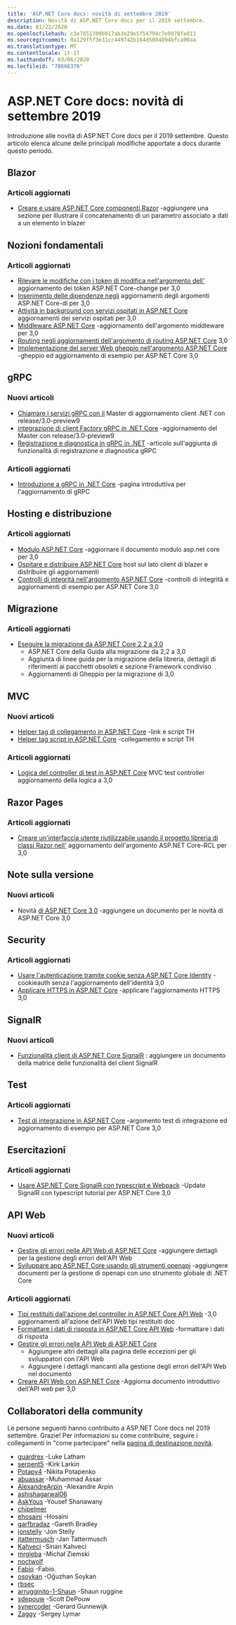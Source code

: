 ```yaml
---
title: 'ASP.NET Core docs: novità di settembre 2019'
description: Novità di ASP.NET Core docs per il 2019 settembre.
ms.date: 01/21/2020
ms.openlocfilehash: c3e7851709b917ab3e29e5f54794c7e9978fe811
ms.sourcegitcommit: 9a129f5f3e31cc449742b164d5004894bfca90aa
ms.translationtype: MT
ms.contentlocale: it-IT
ms.lasthandoff: 03/06/2020
ms.locfileid: "78666376"
---
```

# <a name="aspnet-core-docs-whats-new-for-september-2019"></a>ASP.NET Core docs: novità di settembre 2019

Introduzione alle novità di ASP.NET Core docs per il 2019 settembre. Questo articolo elenca alcune delle principali modifiche apportate a docs durante questo periodo.

## <a name="blazor"></a>Blazor

### <a name="updated-articles"></a>Articoli aggiornati

- [Creare e usare ASP.NET Core componenti Razor](../blazor/components.md) -aggiungere una sezione per illustrare il concatenamento di un parametro associato a dati a un elemento in blazer

## <a name="fundamentals"></a>Nozioni fondamentali

### <a name="updated-articles"></a>Articoli aggiornati

- [Rilevare le modifiche con i token di modifica nell'argomento dell'](../fundamentals/change-tokens.md) aggiornamento dei token ASP.NET Core-change per 3,0
- [Inserimento delle dipendenze negli](../fundamentals/dependency-injection.md) aggiornamenti degli argomenti ASP.NET Core-di per 3,0
- [Attività in background con servizi ospitati in ASP.NET Core](../fundamentals/host/hosted-services.md) aggiornamenti dei servizi ospitati per 3,0
- [Middleware ASP.NET Core](../fundamentals/middleware/index.md) -aggiornamento dell'argomento middleware per 3,0
- [Routing negli aggiornamenti dell'argomento di routing ASP.NET Core](../fundamentals/routing.md) 3,0
- [Implementazione del server Web gheppio nell'argomento ASP.NET Core](../fundamentals/servers/kestrel.md) -gheppio ed aggiornamento di esempio per ASP.NET Core 3,0

## <a name="grpc"></a>gRPC

### <a name="new-articles"></a>Nuovi articoli

- [Chiamare i servizi gRPC con il](../grpc/client.md) Master di aggiornamento client .NET con release/3.0-preview9
- [integrazione di client Factory gRPC in .NET Core](../grpc/clientfactory.md) -aggiornamento del Master con release/3.0-preview9
- [Registrazione e diagnostica in gRPC in .NET](../grpc/diagnostics.md) -articolo sull'aggiunta di funzionalità di registrazione e diagnostica gRPC

### <a name="updated-articles"></a>Articoli aggiornati

- [Introduzione a gRPC in .NET Core](../grpc/index.md) -pagina introduttiva per l'aggiornamento di gRPC

## <a name="hosting-and-deployment"></a>Hosting e distribuzione

### <a name="updated-articles"></a>Articoli aggiornati

- [Modulo ASP.NET Core](../host-and-deploy/aspnet-core-module.md) -aggiornare il documento modulo asp.net core per 3,0
- [Ospitare e distribuire ASP.NET Core](../host-and-deploy/blazor/webassembly.md) host sul lato client di blazer e distribuire gli aggiornamenti
- [Controlli di integrità nell'argomento ASP.NET Core](../host-and-deploy/health-checks.md) -controlli di integrità e aggiornamenti di esempio per ASP.NET Core 3,0

## <a name="migration"></a>Migrazione

### <a name="updated-articles"></a>Articoli aggiornati

- [Eseguire la migrazione da ASP.NET Core 2,2 a 3,0](../migration/22-to-30.md)
  - ASP.NET Core della Guida alla migrazione da 2,2 a 3,0
  - Aggiunta di linee guida per la migrazione della libreria, dettagli di riferimenti ai pacchetti obsoleti e sezione Framework condiviso
  - Aggiornamenti di Gheppio per la migrazione di 3,0

## <a name="mvc"></a>MVC

### <a name="new-articles"></a>Nuovi articoli

- [Helper tag di collegamento in ASP.NET Core](../mvc/views/tag-helpers/built-in/link-tag-helper.md) -link e script TH
- [Helper tag script in ASP.NET Core](../mvc/views/tag-helpers/built-in/script-tag-helper.md) -collegamento e script TH

### <a name="updated-articles"></a>Articoli aggiornati

- [Logica del controller di test in ASP.NET Core](../mvc/controllers/testing.md) MVC test controller aggiornamento della logica a 3,0

## <a name="razor-pages"></a>Razor Pages

### <a name="updated-articles"></a>Articoli aggiornati

- [Creare un'interfaccia utente riutilizzabile usando il progetto libreria di classi Razor nell'](../razor-pages/ui-class.md) aggiornamento dell'argomento ASP.NET Core-RCL per 3,0

## <a name="release-notes"></a>Note sulla versione

### <a name="new-articles"></a>Nuovi articoli

- Novità [di ASP.NET Core 3,0](../release-notes/aspnetcore-3.0.md) -aggiungere un documento per le novità di ASP.NET Core 3,0

## <a name="security"></a>Security

### <a name="updated-articles"></a>Articoli aggiornati

- [Usare l'autenticazione tramite cookie senza ASP.NET Core Identity](../security/authentication/cookie.md) -cookieauth senza l'aggiornamento dell'identità 3,0
- [Applicare HTTPS in ASP.NET Core](../security/enforcing-ssl.md) -applicare l'aggiornamento HTTPS 3,0

## <a name="signalr"></a>SignalR

### <a name="new-articles"></a>Nuovi articoli

- [Funzionalità client di ASP.NET Core SignalR](../signalr/client-features.md) : aggiungere un documento della matrice delle funzionalità del client SignalR

## <a name="testing"></a>Test

### <a name="updated-articles"></a>Articoli aggiornati

- [Test di integrazione in ASP.NET Core](../test/integration-tests.md) -argomento test di integrazione ed aggiornamento di esempio per ASP.NET Core 3,0

## <a name="tutorials"></a>Esercitazioni

### <a name="updated-articles"></a>Articoli aggiornati

- [Usare ASP.NET Core SignalR con typescript e Webpack](../tutorials/signalr-typescript-webpack.md) -Update SignalR con typescript tutorial per ASP.NET Core 3,0

## <a name="web-api"></a>API Web

### <a name="new-articles"></a>Nuovi articoli

- [Gestire gli errori nelle API Web di ASP.NET Core](../web-api/handle-errors.md) -aggiungere dettagli per la gestione degli errori dell'API Web
- [Sviluppare app ASP.NET Core usando gli strumenti openapi](../web-api/microsoft.dotnet-openapi.md) -aggiungere documenti per la gestione di openapi con uno strumento globale di .NET Core

### <a name="updated-articles"></a>Articoli aggiornati

- [Tipi restituiti dall'azione del controller in ASP.NET Core API Web](../web-api/action-return-types.md) -3,0 aggiornamenti all'azione dell'API Web tipi restituiti doc
- [Formattare i dati di risposta in ASP.NET Core API Web](../web-api/advanced/formatting.md) -formattare i dati di risposta
- [Gestire gli errori nelle API Web di ASP.NET Core](../web-api/handle-errors.md)
  - Aggiungere altri dettagli alla pagina delle eccezioni per gli sviluppatori con l'API Web
  - Aggiungere i dettagli mancanti alla gestione degli errori dell'API Web nel documento
- [Creare API Web con ASP.NET Core](../web-api/index.md) -Aggiorna documento introduttivo dell'API web per 3,0

## <a name="community-contributors"></a>Collaboratori della community

Le persone seguenti hanno contribuito a ASP.NET Core docs nel 2019 settembre. Grazie! Per informazioni su come contribuire, seguire i collegamenti in "come partecipare" nella [pagina di destinazione novità](index.yml).

- [guardrex](https://github.com/guardrex) -Luke Latham
- [serpent5](https://github.com/serpent5) -Kirk Larkin
- [Potapy4](https://github.com/Potapy4) -Nikita Potapenko
- [abuassar](https://github.com/abuassar) -Muhammad Assar
- [AlexandreArpin](https://github.com/AlexandreArpin) -Alexandre Arpin
- [ashishagarwal06](https://github.com/ashishagarwal06) 
- [AskYous](https://github.com/AskYous) -Yousef Shanawany
- [chipelmer](https://github.com/chipelmer) 
- [ehosaini](https://github.com/ehosaini) -Hosaini
- [garfbradaz](https://github.com/garfbradaz) -Gareth Bradley
- [jonstelly](https://github.com/jonstelly) -Jon Stelly
- [jtattermusch](https://github.com/jtattermusch) -Jan Tattermusch
- [Kahveci](https://github.com/kahveci) -Sinan Kahveci
- [mrgleba](https://github.com/mrgleba) -Michał Ziemski
- [noctwolf](https://github.com/noctwolf) 
- [Fabio](https://github.com/olcay) -Fabio.
- [osoykan](https://github.com/osoykan) -Oğuzhan Soykan
- [rbsec](https://github.com/rbsec) 
- [arrugginito-1-Shaun](https://github.com/rusty-1-shaun) -Shaun ruggine
- [sdepouw](https://github.com/sdepouw) -Scott DePouw
- [synercoder](https://github.com/synercoder) -Gerard Gunnewijk
- [Zaggy](https://github.com/zaggy) -Sergey Lymar
